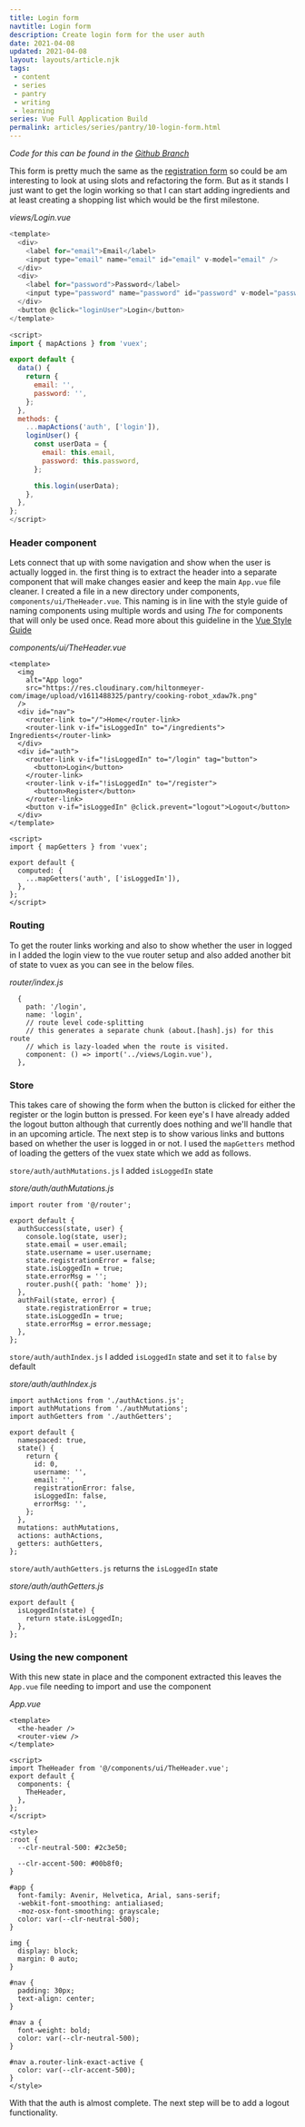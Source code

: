 ```yaml
---
title: Login form
navtitle: Login form
description: Create login form for the user auth
date: 2021-04-08
updated: 2021-04-08
layout: layouts/article.njk
tags: 
 - content
 - series
 - pantry
 - writing
 - learning
series: Vue Full Application Build
permalink: articles/series/pantry/10-login-form.html
---
```


*Code for this can be found in the [Github Branch](https://github.com/bikingbadger/pantry/tree/10-login-form)*

This form is pretty much the same as the [registration form](/articles/series/pantry/8-register-form.html) so could be am interesting to look at using slots and refactoring the form. But as it stands I just want to get the login working so that I can start adding ingredients and at least creating a shopping list which would be the first milestone. 

*views/Login.vue*

```js
<template>
  <div>
    <label for="email">Email</label>
    <input type="email" name="email" id="email" v-model="email" />
  </div>
  <div>
    <label for="password">Password</label>
    <input type="password" name="password" id="password" v-model="password" />
  </div>
  <button @click="loginUser">Login</button>
</template>

<script>
import { mapActions } from 'vuex';

export default {
  data() {
    return {
      email: '',
      password: '',
    };
  },
  methods: {
    ...mapActions('auth', ['login']),
    loginUser() {
      const userData = {
        email: this.email,
        password: this.password,
      };

      this.login(userData);
    },
  },
};
</script>
```

### Header component

Lets connect that up with some navigation and show when the user is actually logged in. the first thing is to extract the header into a separate component that will make changes easier and keep the main `App.vue` file cleaner. I created a file in a new directory under components, `components/ui/TheHeader.vue`. This naming is in line with the style guide of naming components using multiple words and using *The* for components that will only be used once. Read more about this guideline in the [Vue Style Guide](https://v3.vuejs.org/style-guide/#multi-word-component-names-essential)


*components/ui/TheHeader.vue*

```
<template>
  <img
    alt="App logo"
    src="https://res.cloudinary.com/hiltonmeyer-com/image/upload/v1611488325/pantry/cooking-robot_xdaw7k.png"
  />
  <div id="nav">
    <router-link to="/">Home</router-link>
    <router-link v-if="isLoggedIn" to="/ingredients"> Ingredients</router-link>
  </div>
  <div id="auth">
    <router-link v-if="!isLoggedIn" to="/login" tag="button">
      <button>Login</button>
    </router-link>
    <router-link v-if="!isLoggedIn" to="/register">
      <button>Register</button>
    </router-link>
    <button v-if="isLoggedIn" @click.prevent="logout">Logout</button>
  </div>
</template>

<script>
import { mapGetters } from 'vuex';

export default {
  computed: {
    ...mapGetters('auth', ['isLoggedIn']),
  },
};
</script>
```

### Routing

To get the router links working and also to show whether the user in logged in I added the login view to the vue router setup and also added another bit of state to vuex as you can see in the below files. 

*router/index.js*

```
  {
    path: '/login',
    name: 'login',
    // route level code-splitting
    // this generates a separate chunk (about.[hash].js) for this route
    // which is lazy-loaded when the route is visited.
    component: () => import('../views/Login.vue'),
  },
```

### Store

This takes care of showing the form when the button is clicked for either the register or the login button is pressed. For keen eye's I have already added the logout button although that currently does nothing and we'll handle that in an upcoming article. The next step is to show various links and buttons based on whether the user is logged in or not. I used the `mapGetters` method of loading the getters of the vuex state which we add as follows.

`store/auth/authMutations.js` I added `isLoggedIn` state

*store/auth/authMutations.js*

```
import router from '@/router';

export default {
  authSuccess(state, user) {
    console.log(state, user);
    state.email = user.email;
    state.username = user.username;
    state.registrationError = false;
    state.isLoggedIn = true;
    state.errorMsg = '';
    router.push({ path: 'home' });
  },
  authFail(state, error) {
    state.registrationError = true;
    state.isLoggedIn = true;
    state.errorMsg = error.message;
  },
};
```

`store/auth/authIndex.js` I added `isLoggedIn` state and set it to `false` by default

*store/auth/authIndex.js*

```
import authActions from './authActions.js';
import authMutations from './authMutations';
import authGetters from './authGetters';

export default {
  namespaced: true,
  state() {
    return {
      id: 0,
      username: '',
      email: '',
      registrationError: false,
      isLoggedIn: false,
      errorMsg: '',
    };
  },
  mutations: authMutations,
  actions: authActions,
  getters: authGetters,
};
```

`store/auth/authGetters.js` returns the `isLoggedIn` state

*store/auth/authGetters.js*

```
export default {
  isLoggedIn(state) {
    return state.isLoggedIn;
  },
};
```

### Using the new component

With this new state in place and the component extracted this leaves the `App.vue` file needing to import and use the component

*App.vue*

```
<template>
  <the-header />
  <router-view />
</template>

<script>
import TheHeader from '@/components/ui/TheHeader.vue';
export default {
  components: {
    TheHeader,
  },
};
</script>

<style>
:root {
  --clr-neutral-500: #2c3e50;

  --clr-accent-500: #00b8f0;
}

#app {
  font-family: Avenir, Helvetica, Arial, sans-serif;
  -webkit-font-smoothing: antialiased;
  -moz-osx-font-smoothing: grayscale;
  color: var(--clr-neutral-500);
}

img {
  display: block;
  margin: 0 auto;
}

#nav {
  padding: 30px;
  text-align: center;
}

#nav a {
  font-weight: bold;
  color: var(--clr-neutral-500);
}

#nav a.router-link-exact-active {
  color: var(--clr-accent-500);
}
</style>
```

With that the auth is almost complete. The next step will be to add a logout functionality.